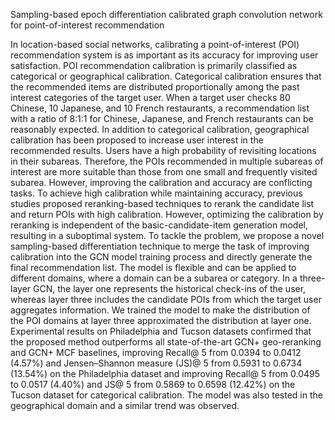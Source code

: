 Sampling-based epoch differentiation calibrated graph convolution network for point-of-interest recommendation



In location-based social networks, calibrating a point-of-interest (POI) recommendation system is as important as its accuracy for improving user satisfaction. POI recommendation calibration is primarily classified as categorical or geographical calibration. Categorical calibration ensures that the recommended items are distributed proportionally among the past interest categories of the target user. When a target user checks 80 Chinese, 10 Japanese, and 10 French restaurants, a recommendation list with a ratio of 8:1:1 for Chinese, Japanese, and French restaurants can be reasonably expected. In addition to categorical calibration, geographical calibration has been proposed to increase user interest in the recommended results. Users have a high probability of revisiting locations in their subareas. Therefore, the POIs recommended in multiple subareas of interest are more suitable than those from one small and frequently visited subarea. However, improving the calibration and accuracy are conflicting tasks. To achieve high calibration while maintaining accuracy, previous studies proposed reranking-based techniques to rerank the candidate list and return POIs with high calibration. However, optimizing the calibration by reranking is independent of the basic-candidate-item generation model, resulting in a suboptimal system. To tackle the problem, we propose a novel sampling-based differentiation technique to merge the task of improving calibration into the GCN model training process and directly generate the final recommendation list. The model is flexible and can be applied to different domains, where a domain can be a subarea or category. In a three-layer GCN, the layer one represents the historical check-ins of the user, whereas layer three includes the candidate POIs from which the target user aggregates information. We trained the model to make the distribution of the POI domains at layer three approximated the distribution at layer one. Experimental results on Philadelphia and Tucson datasets confirmed that the proposed method outperforms all state-of-the-art GCN+ geo-reranking and GCN+ MCF baselines, improving Recall@ 5 from 0.0394 to 0.0412 (4.57%) and Jensen–Shannon measure (JS)@ 5 from 0.5931 to 0.6734 (13.54%) on the Philadelphia dataset and improving Recall@ 5 from 0.0495 to 0.0517 (4.40%) and JS@ 5 from 0.5869 to 0.6598 (12.42%) on the Tucson dataset for categorical calibration. The model was also tested in the geographical domain and a similar trend was observed.
